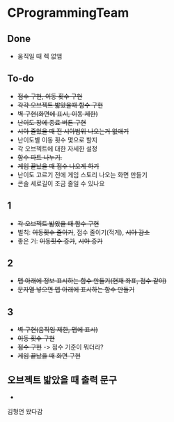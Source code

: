 # CProgrammingTeam

## Done
- 움직일 때 렉 없앰

## To-do
- ~~점수 구현, 이동 횟수 구현~~
- ~~각각 오브젝트 밟았을때 함수 구현~~
- ~~벽 구현(화면에 표시, 이동 제한)~~
- ~~난이도 창에 종료 버튼 구현~~
- ~~시야 줄었을 때 전 시야범위 나오는거 없애기~~
- 난이도별 이동 횟수 몇으로 할지
- 각 오브젝트에 대한 자세한 설정
- ~~함수 파트 나누기.~~
- ~~게임 끝났을 때 점수 나오게 하기~~
- 난이도 고르기 전에 게임 스토리 나오는 화면 만들기
- 콘솔 세로길이 조금 줄일 수 있나요
## 1
- ~~각 오브젝트 밟았을 때 함수 구현~~
- 벌칙: ~~이동횟수 줄이기~~, 점수 줄이기(적게), ~~시야 감소~~
- 좋은 거: ~~이동횟수 증가~~, ~~시야 증가~~
## 2
- ~~맵 아래에 정보 표시하는 함수 만들기(현재 좌표, 점수 같이)~~
- ~~문자열 넣으면 맵 아래에 표시하는 함수 만들기~~
## 3
- ~~벽 구현(움직임 제한, 맵에 표시)~~
- ~~이동 횟수 구현~~
- ~~점수 구현~~ -> 점수 기준이 뭐더라?
- ~~게임 끝났을 때 화면 구현~~
## 오브젝트 밟았을 때 출력 문구
-
김형언 왔다감
